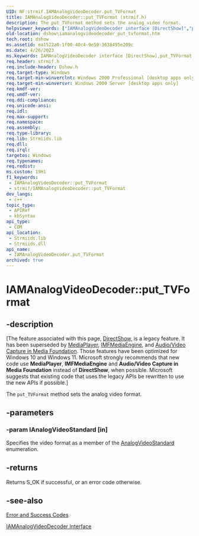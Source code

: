 ```yaml
---
UID: NF:strmif.IAMAnalogVideoDecoder.put_TVFormat
title: IAMAnalogVideoDecoder::put_TVFormat (strmif.h)
description: The put_TVFormat method sets the analog video format.
helpviewer_keywords: ["IAMAnalogVideoDecoder interface [DirectShow]","put_TVFormat method","IAMAnalogVideoDecoder.put_TVFormat","IAMAnalogVideoDecoder::put_TVFormat","IAMAnalogVideoDecoderput_TVFormat","dshow.iamanalogvideodecoder_put_tvformat","put_TVFormat","put_TVFormat method [DirectShow]","put_TVFormat method [DirectShow]","IAMAnalogVideoDecoder interface","strmif/IAMAnalogVideoDecoder::put_TVFormat"]
old-location: dshow\iamanalogvideodecoder_put_tvformat.htm
tech.root: dshow
ms.assetid: ea1522a0-1f00-40c4-9e50-3638495e209c
ms.date: 4/26/2023
ms.keywords: IAMAnalogVideoDecoder interface [DirectShow],put_TVFormat method, IAMAnalogVideoDecoder.put_TVFormat, IAMAnalogVideoDecoder::put_TVFormat, IAMAnalogVideoDecoderput_TVFormat, dshow.iamanalogvideodecoder_put_tvformat, put_TVFormat, put_TVFormat method [DirectShow], put_TVFormat method [DirectShow],IAMAnalogVideoDecoder interface, strmif/IAMAnalogVideoDecoder::put_TVFormat
req.header: strmif.h
req.include-header: Dshow.h
req.target-type: Windows
req.target-min-winverclnt: Windows 2000 Professional [desktop apps only]
req.target-min-winversvr: Windows 2000 Server [desktop apps only]
req.kmdf-ver: 
req.umdf-ver: 
req.ddi-compliance: 
req.unicode-ansi: 
req.idl: 
req.max-support: 
req.namespace: 
req.assembly: 
req.type-library: 
req.lib: Strmiids.lib
req.dll: 
req.irql: 
targetos: Windows
req.typenames: 
req.redist: 
ms.custom: 19H1
f1_keywords:
 - IAMAnalogVideoDecoder::put_TVFormat
 - strmif/IAMAnalogVideoDecoder::put_TVFormat
dev_langs:
 - c++
topic_type:
 - APIRef
 - kbSyntax
api_type:
 - COM
api_location:
 - Strmiids.lib
 - Strmiids.dll
api_name:
 - IAMAnalogVideoDecoder.put_TVFormat
archived: true
---
```


# IAMAnalogVideoDecoder::put_TVFormat


## -description

\[The feature associated with this page, [DirectShow](/windows/win32/directshow/directshow), is a legacy feature. It has been superseded by [MediaPlayer](/uwp/api/Windows.Media.Playback.MediaPlayer), [IMFMediaEngine](/windows/win32/api/mfmediaengine/nn-mfmediaengine-imfmediaengine), and [Audio/Video Capture in Media Foundation](/windows/win32/medfound/audio-video-capture-in-media-foundation). Those features have been optimized for Windows 10 and Windows 11. Microsoft strongly recommends that new code use **MediaPlayer**, **IMFMediaEngine** and **Audio/Video Capture in Media Foundation** instead of **DirectShow**, when possible. Microsoft suggests that existing code that uses the legacy APIs be rewritten to use the new APIs if possible.\]

The <code>put_TVFormat</code> method sets the analog video format.

## -parameters

### -param lAnalogVideoStandard [in]

Specifies the video format as a member of the [AnalogVideoStandard](/windows/desktop/api/strmif/ne-strmif-analogvideostandard) enumeration.

## -returns

Returns S_OK if successful, or an error code otherwise.

## -see-also

<a href="/windows/desktop/DirectShow/error-and-success-codes">Error and Success Codes</a>



<a href="/windows/desktop/api/strmif/nn-strmif-iamanalogvideodecoder">IAMAnalogVideoDecoder Interface</a>